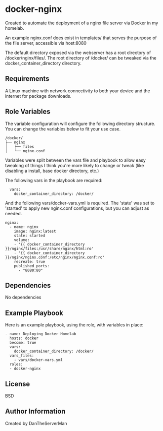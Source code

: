 docker-nginx
=========

Created to automate the deployment of a nginx file server via Docker in my homelab.

An example nginx.conf does exist in templates/ that serves the purpose of the file server, accessible via host:8080

The default directory exposed via the webserver has a root directory of /docker/nginx/files/. The root directory of /docker/ can be tweaked via the docker_container_directory directory. 

Requirements
------------

A Linux machine with network connectivity to both your device and the internet for package downloads.

Role Variables
--------------
 
The variable configuration will configure the following directory structure. You can change the variables below to fit your use case.

```
/docker/
├── nginx
│   ├── files
│   └── nginx.conf
```

Variables were split between the vars file and playbook to allow easy tweaking of things I think you're more likely to change or tweak (like disabling a install, base docker directory, etc.)

The following vars in the playbook are required:
```
  vars:
    docker_container_directory: /docker/
```

And the following vars/docker-vars.yml is required. The 'state' was set to 'started' to apply new nginx.conf configurations, but you can adjust as needed.

```
nginx:
  - name: nginx
    image: nginx:latest
    state: started 
    volume:
    - '{{ docker_container_directory }}/nginx/files:/usr/share/nginx/html:ro'
    - '{{ docker_container_directory }}/nginx/nginx.conf:/etc/nginx/nginx.conf:ro'
    recreate: true
    published_ports:
      - "8080:80"
```

Dependencies
------------

No dependencies

Example Playbook
----------------

Here is an example playbook, using the role, with variables in place:
```
- name: Deploying Docker Homelab
  hosts: docker 
  become: true
  vars:
    docker_container_directory: /docker/
  vars_files:
    - vars/docker-vars.yml
  roles:
  - docker-nginx
```
License
-------

BSD

Author Information
------------------

Created by DanTheServerMan